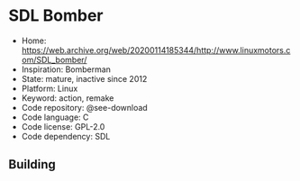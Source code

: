 # SDL Bomber

- Home: https://web.archive.org/web/20200114185344/http://www.linuxmotors.com/SDL_bomber/
- Inspiration: Bomberman
- State: mature, inactive since 2012
- Platform: Linux
- Keyword: action, remake
- Code repository: @see-download
- Code language: C
- Code license: GPL-2.0
- Code dependency: SDL

## Building
